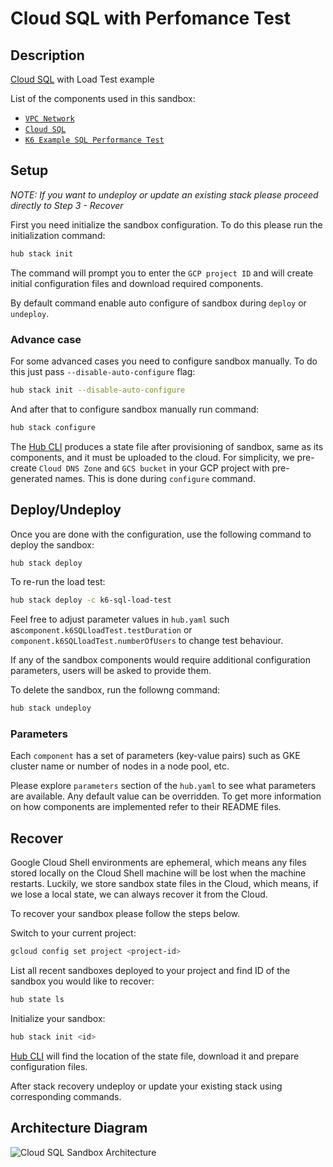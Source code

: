 # Cloud SQL with Perfomance Test

## Description

[Cloud SQL](https://cloud.google.com/sql) with Load Test example

List of the components used in this sandbox:

* [`VPC Network`](https://github.com/agilestacks/google-components/tree/main/network)
* [`Cloud SQL`](https://github.com/agilestacks/google-components/tree/main/cloud-sql)
* [`K6 Example SQL Performance Test`](https://github.com/agilestacks/google-components/tree/main/k6-sql-load-test)

## Setup

*NOTE: If you want to undeploy or update an existing stack please proceed directly to Step 3 - Recover*

First you need initialize the sandbox configuration.
To do this please run the initialization command:

```bash
hub stack init
```

The command will prompt you to enter the `GCP project ID` and
will create initial configuration files and download required components.

By default command enable auto configure of sandbox during `deploy` or `undeploy`.

### Advance case

For some advanced cases you need to configure sandbox manually.
To do this just pass `--disable-auto-configure` flag:

```bash
hub stack init --disable-auto-configure
```

And after that to configure sandbox manually run command:

```bash
hub stack configure
```

The [Hub CLI] produces a state file after provisioning of sandbox,
same as its components, and it must be uploaded to the cloud.
For simplicity, we pre-create `Cloud DNS Zone` and `GCS bucket`
in your GCP project with pre-generated names.
This is done during `configure` command.

## Deploy/Undeploy

Once you are done with the configuration, use the following command to deploy the sandbox:

```bash
hub stack deploy
```

To re-run the load test:

```bash
hub stack deploy -c k6-sql-load-test
```

Feel free to adjust parameter values in `hub.yaml` such as`component.k6SQLloadTest.testDuration`
or `component.k6SQLloadTest.numberOfUsers` to change test behaviour.

If any of the sandbox components would require additional configuration parameters,
users will be asked to provide them.

To delete the sandbox, run the followng command:

```bash
hub stack undeploy
```

### Parameters

Each `component` has a set of parameters (key-value pairs) such as
GKE cluster name or number of nodes in a node pool, etc.

Please explore `parameters` section of the `hub.yaml` to see what parameters are available.
Any default value can be overridden.
To get more information on how components are implemented refer to their README files.

## Recover

Google Cloud Shell environments are ephemeral, which means any files stored locally
on the Cloud Shell machine will be lost when the machine restarts.
Luckily, we store sandbox state files in the Cloud, which means,
if we lose a local state, we can always recover it from the Cloud.

To recover your sandbox please follow the steps below.

Switch to your current project:
```bash
gcloud config set project <project-id>
```

List all recent sandboxes deployed to your project and find ID of the sandbox you would like to recover:
```bash
hub state ls
```

Initialize your sandbox:
```bash
hub stack init <id>
```

[Hub CLI] will find the location of the state file, download it and prepare configuration files.

After stack recovery undeploy or update your existing stack using corresponding commands. 

## Architecture Diagram

![Cloud SQL Sandbox Architecture](https://google.devops.delivery/images/cloud_sql_diagram.png)

[Hub CLI]: https://superhub.io
